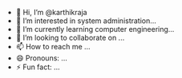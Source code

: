 - 👋 Hi, I’m @karthikraja
- 👀 I’m interested in system administration...
- 🌱 I’m currently learning computer engineering...
- 💞️ I’m looking to collaborate on ...
- 📫 How to reach me ...
- 😄 Pronouns: ...
- ⚡ Fun fact: ...

<!---
karthikraja433/karthikraja433 is a ✨ special ✨ repository because its `README.md` (this file) appears on your GitHub profile.
You can click the Preview link to take a look at your changes.
--->
